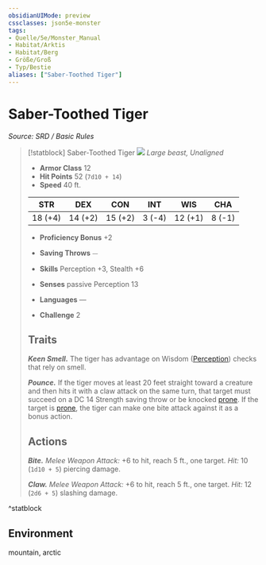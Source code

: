 ```yaml
---
obsidianUIMode: preview
cssclasses: json5e-monster
tags:
- Quelle/5e/Monster_Manual
- Habitat/Arktis
- Habitat/Berg
- Größe/Groß
- Typ/Bestie
aliases: ["Saber-Toothed Tiger"]
---
```

# Saber-Toothed Tiger
*Source: SRD / Basic Rules*  

> [!statblock] Saber-Toothed Tiger
> ![](compendium/bestiary/beast/token/saber-toothed-tiger.png#token)
> *Large beast, Unaligned*
> 
> - **Armor Class** 12 
> - **Hit Points** 52 (`7d10 + 14`)
> - **Speed** 40 ft.
> 
> |STR|DEX|CON|INT|WIS|CHA|
> |:---:|:---:|:---:|:---:|:---:|:---:|
> |18 (+4)|14 (+2)|15 (+2)| 3 (-4)|12 (+1)| 8 (-1)|
> 
> - **Proficiency Bonus** +2
> - **Saving Throws** ⏤
> - **Skills** Perception +3, Stealth +6
> - **Senses** passive Perception 13
> 
> - **Languages** —
> - **Challenge** 2
> 
> ## Traits
> 
> ***Keen Smell.*** The tiger has advantage on Wisdom ([Perception](rules/skills.md#Perception)) checks that rely on smell.
> 
> ***Pounce.*** If the tiger moves at least 20 feet straight toward a creature and then hits it with a claw attack on the same turn, that target must succeed on a DC 14 Strength saving throw or be knocked [prone](rules/conditions.md#prone). If the target is [prone](rules/conditions.md#prone), the tiger can make one bite attack against it as a bonus action.
> 
> ## Actions
> 
> ***Bite.*** *Melee Weapon Attack:* +6 to hit, reach 5 ft., one target. *Hit:* 10 (`1d10 + 5`) piercing damage.
> 
> ***Claw.*** *Melee Weapon Attack:* +6 to hit, reach 5 ft., one target. *Hit:* 12 (`2d6 + 5`) slashing damage.
^statblock

## Environment

mountain, arctic